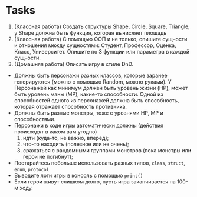 # Tasks

1. (Классная работа) Создать структуры Shape, Circle, Square, Triangle; у Shape должна быть функция, которая вычисляет площадь
2. (Классная работа) С помощью ООП и не только, опишите сущности и отношения между сущностями: Студент, Профессор, Оценка, Класс, Университет. Опишите по 3 функции или параметра в каждой сущности.
3. (Домашняя работа) Описать игру в стиле DnD.
  * Должны быть персонажи разных классов, которые заранее генерируются (можно с помощью Random, можно руками). У Персонажей как минимум должен быть уровень жизни (HP), может быть уровень маны (MP), какие-то способности. Одной из способностей одного из персонажей должна быть способность, которая отражает способность противника.
  * Должны быть разные монстры, тоже с уровнями HP, MP и способностями.
  * Персонажи в ходе игры автоматически должны (действия происходят в каком вам угодно)
    1. идти (куда-то, не важно, вперёд);
    2. что-то находить (полезное или не очень);
    3. сражаться с рандомными группами монстров (пока монстры или герои не погибнут);
  * Постарайтесь побольше использовать разных типов, `class`, `struct`, `enum`, `protocol`
  * Выводите логи игры в консоль с помощью `print()`
  * Если герои живут слишком долго, пусть игра заканчивается на 100-м ходу.